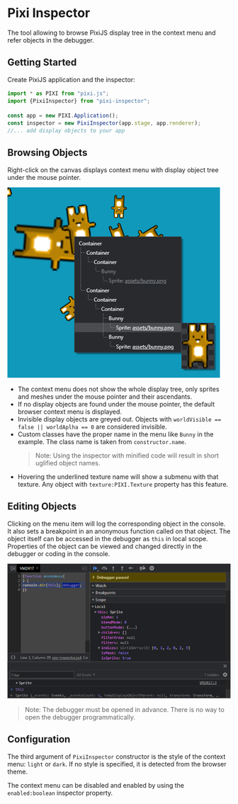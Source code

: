 # Pixi Inspector

The tool allowing to browse PixiJS display tree in the context menu and refer objects in the debugger.

## Getting Started

Create PixiJS application and the inspector:

```javascript
import * as PIXI from "pixi.js";
import {PixiInspector} from "pixi-inspector";

const app = new PIXI.Application();
const inspector = new PixiInspector(app.stage, app.renderer);
//... add display objects to your app
```

## Browsing Objects

Right-click on the canvas displays context menu with display object tree under the mouse pointer.

![](example/menu.png)

* The context menu does not show the whole display tree, only sprites and meshes under the mouse pointer and their ascendants.
* If no display objects are found under the mouse pointer, the default browser context menu is displayed.
* Invisible display objects are greyed out. Objects with `worldVisible == false || worldAplha == 0` are considered invisible.
* Custom classes have the proper name in the menu like `Bunny` in the example. The class name is taken from `constructor.name`.
  > Note: Using the inspector with minified code will result in short uglified object names.
* Hovering the underlined texture name will show a submenu with that texture. Any object with `texture:PIXI.Texture` property has this feature.

## Editing Objects

Clicking on the menu item will log the corresponding object in the console. It also sets a breakpoint in an anonymous function called on that object. The object itself can be accessed in the debugger
as `this` in local scope. Properties of the object can be viewed and changed directly in the debugger or coding in the console.

![](example/debugger.png)

> Note: The debugger must be opened in advance. There is no way to open the debugger programmatically.

## Configuration

The third argument of `PixiInspector` constructor is the style of the context menu: `light` or `dark`. If no style is specified, it is detected from the browser theme.

The context menu can be disabled and enabled by using the `enabled:boolean` inspector property.